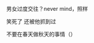 <p class="MsoNormal">男女过度交往？<span lang="EN-US">never mind</span>，照样</p><p class="MsoNormal">笑死了 还被他抓到过</p><p class="MsoNormal">不要在春天做秋天的事情（）</p>